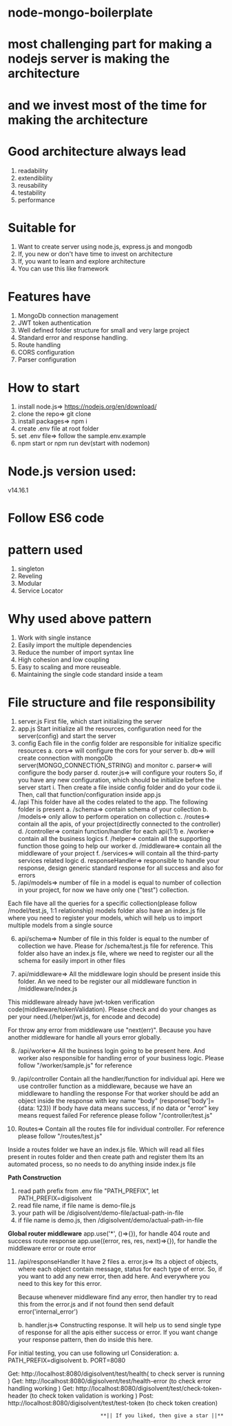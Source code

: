 # node-mongo-boilerplate

# most challenging part for making a nodejs server is making the architecture
# and we invest most of the time for making the architecture
# Good architecture always lead
1. readability
2. extendibility
3. reusability
4. testability
5. performance

# Suitable for
1. Want to create server using node.js, express.js and mongodb
2. If, you new or don't have time to invest on architecture
3. If, you want to learn and explore architecture
4. You can use this like framework
# Features have
1. MongoDb connection management
2. JWT token authentication
3. Well defined folder structure for small and very large project
4. Standard error and response handling.
5. Route handling
6. CORS configuration
7. Parser configuration

# How to start

1. install node.js=> https://nodejs.org/en/download/
2. clone the repo=> git clone
3. install packages=> npm i
4. create .env file at root folder
5. set .env file=> follow the sample.env.example
6. npm start or npm run dev(start with nodemon)

# Node.js version used:
  v14.16.1

# Follow ES6 code
# pattern used
 1. singleton
 2. Reveling
 3. Modular
 4. Service Locator

# Why used above pattern
 1. Work with single instance
 2. Easily import the multiple dependencies
 3. Reduce the number of import syntax line
 4. High cohesion and low coupling
 5. Easy to scaling and more reuseable.
 6. Maintaining the single code standard inside a team

 # File structure and file responsibility
 1. server.js
        First file, which start initializing the server
 2. app.js
        Start initialize all the resources, configuration need for the server(config) and start the server
 3. config
        Each file in the config folder are responsible for initialize specific resources
        a. cors=> will configure the cors for your server
        b. db=> will create connection with mongoDb server(MONGO_CONNECTION_STRING) and monitor
        c. parser=> will configure the body parser
        d. router.js=> will configure your routers
        So, if you have any new configuration, which should be initialize before the server start
            i. Then create a file inside config folder and do your code
            ii. Then, call that function/configuration inside app.js
4. /api
        This folder have all the codes related to the app.
        The following folder is present
        a. /schema=> contain schema of your collection
        b. /models=> only allow to perform operation on collection
        c. /routes=> contain all the apis, of your project(directly connected to the controller)
        d. /controller=> contain function/handler for each api(1:1)
        e. /worker=> contain all the business logics
        f. /helper=> contain all the supporting function those going to help our worker
        d. /middleware=> contain all the middleware of your project
        f. /services=> will contain all the third-party services related logic
        d. responseHandler=> responsible to handle your response, design generic standard response for all success and also for errors
5. /api/models=> 
number of file in a model is equal to number of collection in your project, for now we have only one ("test") collection.

Each file have all the queries for a specific collection(please follow /model/test.js, 1:1 relationship)
models folder also have an index.js file where you need to register your models, which will help us to import multiple models from a single source

6. api/schema=>
Number of file in this folder is equal to the number of collection we have. Please for /schema/test.js file for reference.
This folder also have an index.js file, where we need to register our all the schema for easily import in other files

7. api/middleware=>
All the middleware login should be present inside this folder. An we need to be register our all middleware function in /middleware/index.js

This middleware already have jwt-token verification code(middleware/tokenValidation). Please check and do your changes as per your need.(/helper/jwt.js, for encode and decode)

For throw any error from middleware use "next(err)". Because you have another middleware for handle all yours error globally.

8. /api/worker=> 
All the business login going to be present here. And worker also responsible for handling error of your business logic. Please follow "/worker/sample.js" for reference

9.  /api/controller
Contain all the handler/function for individual api. Here we use controller function as a middleware, because we have an middleware to handling the response
For that worker should be add an object inside the response with key name "body" (response['body']={data: 123})
If body have data means success, if no data or "error" key means request failed
For reference please follow "/controller/test.js"

10. Routes=>
Contain all the routes file for individual controller. For reference please follow "/routes/test.js"

Inside a routes folder we have an index.js file.
Which will read all files present in routes folder and then create path and register them
Its an automated process, so no needs to do anything inside index.js file

**Path Construction**
1. read path prefix from .env file "PATH_PREFIX", let PATH_PREFIX=digisolvent
2. read file name, if file name is demo-file.js
3. your path will be /digisolvent/demo-file/actual-path-in-file
4. if file name is demo.js, then /digisolvent/demo/actual-path-in-file

**Global router middleware**
app.use('*', ()=>{}), for handle 404 route and success route response
app.use((error, res, res, next)=>{}), for handle the middleware error or route error

11. /api/responseHandler
It have 2 files
    a. error.js=> Its a object of objects, where each object contain message, status for each type of error. So, if you want to add any new error, then add here. And everywhere you need to this key for this error.

    Because whenever middleware find any error, then handler try to read this from the error.js and if not found then send default error('internal_error')

    b. handler.js=> Constructing response. It will help us to send single type of response for all the apis either success or error. If you want change your response pattern, then do inside this here.

For initial testing, you can use following url
Consideration: 
a. PATH_PREFIX=digisolvent
b. PORT=8080

Get: http://localhost:8080/digisolvent/test/health( to check server is running )
Get: http://localhost:8080/digisolvent/test/health-error (to check error handling working )
Get: http://localhost:8080/digisolvent/test/check-token-header (to check token validation is working )
Post: http://localhost:8080/digisolvent/test/test-token (to check token creation)


                                  **|| If you liked, then give a star ||**



